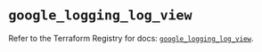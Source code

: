 # `google_logging_log_view`

Refer to the Terraform Registry for docs: [`google_logging_log_view`](https://registry.terraform.io/providers/hashicorp/google/6.49.0/docs/resources/logging_log_view).
